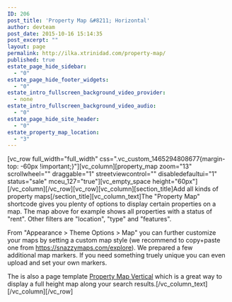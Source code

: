 ```yaml
---
ID: 206
post_title: 'Property Map &#8211; Horizontal'
author: devteam
post_date: 2015-10-16 15:14:35
post_excerpt: ""
layout: page
permalink: http://ilka.xtrinidad.com/property-map/
published: true
estate_page_hide_sidebar:
  - "0"
estate_page_hide_footer_widgets:
  - "0"
estate_intro_fullscreen_background_video_provider:
  - none
estate_intro_fullscreen_background_video_audio:
  - "0"
estate_page_hide_site_header:
  - "0"
estate_property_map_location:
  - "3"
---
```

[vc_row full_width="full_width" css=".vc_custom_1465294808677{margin-top: -60px !important;}"][vc_column][property_map zoom="13" scrollwheel="" draggable="1" streetviewcontrol="" disabledefaultui="1" status="sale" mceu_127="true"][vc_empty_space height="60px"][/vc_column][/vc_row][vc_row][vc_column][section_title]Add all kinds of property maps[/section_title][vc_column_text]The "Property Map" shortcode gives you plenty of options to display certain properties on a map. The map above for example shows all properties with a status of "rent". Other filters are "location", "type" and "features".

From "Appearance &gt; Theme Options &gt; Map" you can further customize your maps by setting a custom map style (we recommend to copy+paste one from <a href="https://snazzymaps.com/explore">https://snazzymaps.com/explore</a>). We prepared a few additional map markers. If you need something truely unique you can even upload and set your own markers.

The is also a page template <a href="http://dev.themetrail.com/realty/property-map-vertical/">Property Map Vertical</a> which is a great way to display a full height map along your search results.[/vc_column_text][/vc_column][/vc_row]